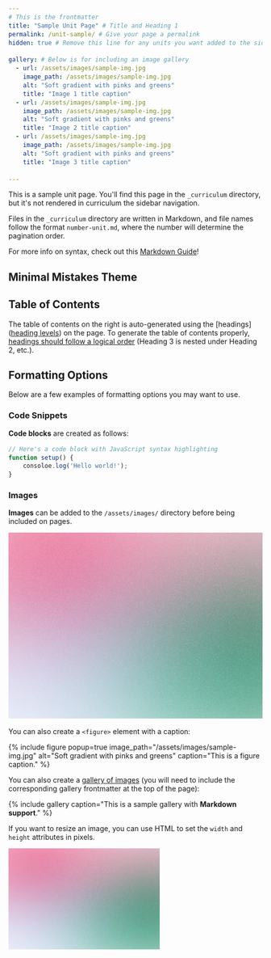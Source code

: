 ```yaml
---
# This is the frontmatter
title: "Sample Unit Page" # Title and Heading 1
permalink: /unit-sample/ # Give your page a permalink
hidden: true # Remove this line for any units you want added to the sidebar navigation

gallery: # Below is for including an image gallery
  - url: /assets/images/sample-img.jpg
    image_path: /assets/images/sample-img.jpg
    alt: "Soft gradient with pinks and greens"
    title: "Image 1 title caption"
  - url: /assets/images/sample-img.jpg
    image_path: /assets/images/sample-img.jpg
    alt: "Soft gradient with pinks and greens"
    title: "Image 2 title caption"
  - url: /assets/images/sample-img.jpg
    image_path: /assets/images/sample-img.jpg
    alt: "Soft gradient with pinks and greens"
    title: "Image 3 title caption"

---
```


This is a sample unit page. You'll find this page in the `_curriculum` directory, but it's not rendered in curriculum the sidebar navigation.

Files in the `_curriculum` directory are written in Markdown, and file names follow the format `number-unit.md`, where the number will determine the pagination order.

For more info on syntax, check out this [Markdown Guide](https://www.markdownguide.org/tools/jekyll/)!

## Minimal Mistakes Theme



## Table of Contents

The table of contents on the right is auto-generated using the [headings]([heading levels](https://www.markdownguide.org/basic-syntax/#headings)) on the page. To generate the table of contents properly, [headings should follow a logical order](https://www.w3.org/WAI/tutorials/page-structure/headings/#heading-ranks) (Heading 3 is nested under Heading 2, etc.).

## Formatting Options

Below are a few examples of formatting options you may want to use.

### Code Snippets

**Code blocks** are created as follows:

```js
// Here's a code block with JavaScript syntax highlighting
function setup() {
    consoloe.log('Hello world!');
}
```

### Images

**Images** can be added to the `/assets/images/` directory before being included on pages.

![Soft gradient with pinks and greens](/assets/images/sample-img.jpg)

You can also create a `<figure>` element with a caption:

{% include figure popup=true image_path="/assets/images/sample-img.jpg" alt="Soft gradient with pinks and greens" caption="This is a figure caption." %}

You can also create a [gallery of images](https://mmistakes.github.io/minimal-mistakes/docs/helpers/#gallery) (you will need to include the corresponding gallery frontmatter at the top of the page):

{% include gallery caption="This is a sample gallery with **Markdown support**." %}

If you want to resize an image, you can use HTML to set the `width` and `height` attributes in pixels.

<img src="/assets/images/sample-img.jpg" alt="Soft gradient with pinks and greens" width="300" height="200">


